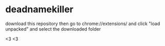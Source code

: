 # deadnamekiller


download this repository then go to chrome://extensions/ and click "load unpacked" and select the downloaded folder 

<3 <3 
